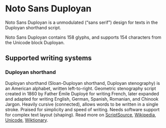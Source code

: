 
# Noto Sans Duployan

Noto Sans Duployan is a unmodulated (“sans serif”) design for texts in the Duployan shorthand script. 

Noto Sans Duployan contains 158 glyphs, and supports 154 characters from the Unicode block Duployan.


## Supported writing systems


### Duployan shorthand

Duployan shorthand (Sloan-Duployan shorthand, Duployan stenography) is an American alphabet, written left-to-right. Geometric stenography script created in 1860 by Father Émile Duployé for writing French, later expanded and adapted for writing English, German, Spanish, Romanian, and Chinook Jargon. Heavily cursive (connected), allows words to be written in a single stroke. Praised for simplicity and speed of writing. Needs software support for complex text layout (shaping). Read more on [ScriptSource](https://scriptsource.org/scr/Dupl), [Wikipedia](https://en.wikipedia.org/wiki/ISO_15924:Dupl), [Unicode](https://www.unicode.org/versions/Unicode13.0.0/ch21.pdf#G27643), [Wiktionary](https://en.wiktionary.org/wiki/Category:Duployan_script).

